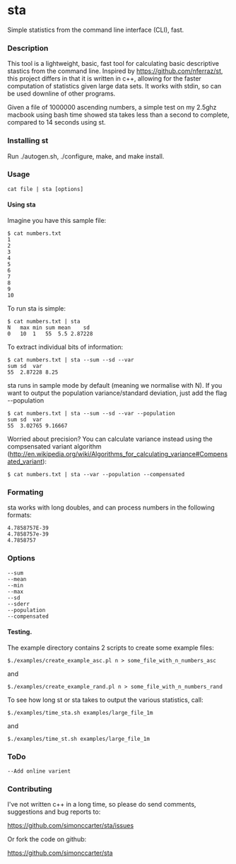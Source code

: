 sta
==

Simple statistics from the command line interface (CLI), fast.

### Description

This tool is a lightweight, basic, fast tool for calculating basic descriptive stastics from the command line. Inspired by https://github.com/nferraz/st, this project differs in that it is written in c++, allowing for the faster computation of statistics given large data sets. It works with stdin, so can be used downline of other programs. 

Given a file of 1000000 ascending numbers, a simple test on my 2.5ghz macbook using bash time showed sta takes less than a second to complete, compared to 14 seconds using st.

### Installing st

Run ./autogen.sh, ./configure, make, and make install.

### Usage
    cat file | sta [options]

#### Using sta

Imagine you have this sample file:

    $ cat numbers.txt
    1
    2
    3
    4
    5
    6
    7
    8
    9
    10

To run sta is simple: 

	$ cat numbers.txt | sta
	N	max	min	sum	mean	sd	
	0	10	1	55	5.5	2.87228	 

To extract individual bits of information:

	$ cat numbers.txt | sta --sum --sd --var
	sum	sd	var	
	55	2.87228	8.25

sta runs in sample mode by default (meaning we normalise with N). If you want to output the population variance/standard deviation, just add the flag --population

	$ cat numbers.txt | sta --sum --sd --var --population
	sum	sd	var	
	55	3.02765	9.16667	

Worried about precision? You can calculate variance instead using the  compsensated variant algorithm (http://en.wikipedia.org/wiki/Algorithms_for_calculating_variance#Compensated_variant): 

	$ cat numbers.txt | sta --var --population --compensated

### Formating

sta works with long doubles, and can process numbers in the following formats:
	
	4.7858757E-39
	4.7858757e-39
	4.7858757

### Options

	--sum
	--mean
	--min
	--max
	--sd
	--sderr
	--population
	--compensated

#### Testing.

The example directory contains 2 scripts to create some example files:

	$./examples/create_example_asc.pl n > some_file_with_n_numbers_asc  

and

	$./examples/create_example_rand.pl n > some_file_with_n_numbers_rand  

To see how long st or sta takes to output the various statistics, call:

	$./examples/time_sta.sh examples/large_file_1m	

and

	$./examples/time_st.sh examples/large_file_1m	

### ToDo

	--Add online varient
	
### Contributing

I've not written c++ in a long time, so please do send comments, suggestions and bug reports to:

https://github.com/simonccarter/sta/issues

Or fork the code on github:

https://github.com/simonccarter/sta
